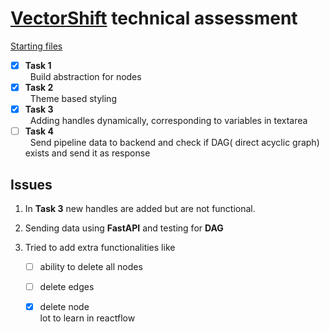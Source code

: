 # [VectorShift](https://vectorshift.ai/)  technical assessment

[Starting files](https://drive.google.com/drive/u/0/folders/1ENWF8SIfbMw_wA5VxSoLMGacffndOOzJ)

- [x] **Task 1**\
&nbsp;   Build abstraction for nodes
- [x] **Task 2**\
&nbsp;  Theme based styling
- [x] **Task 3**\
&nbsp;  Adding handles dynamically, corresponding to variables in textarea
- [ ] **Task 4**\
&nbsp; Send pipeline data to backend and check if DAG( direct acyclic graph) exists and send it as response

## Issues
1. In **Task 3** new handles are added but are not functional.

2. Sending data using **FastAPI** and testing for **DAG**

3. Tried to add extra functionalities like
    - [ ] ability to delete all nodes
    - [ ] delete edges
    - [x] delete node\
lot to learn in reactflow

